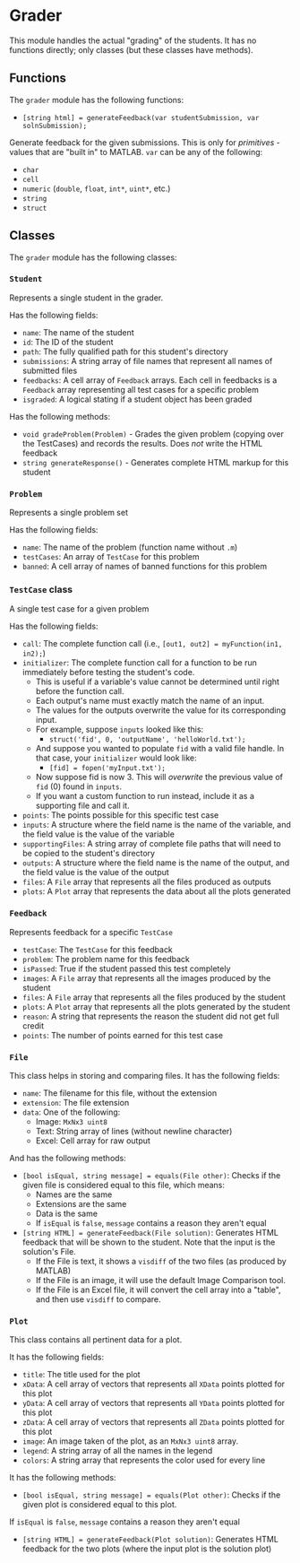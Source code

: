 # Grader

This module handles the actual "grading" of the students. It has no functions directly; only classes (but these classes have methods).

## Functions

The `grader` module has the following functions:

- `[string html] = generateFeedback(var studentSubmission, var solnSubmission);`

Generate feedback for the given submissions. This is only for _primitives_ - values that are "built in" to MATLAB. `var` can be any of the following:

- `char`
- `cell`
- `numeric` (`double`, `float`, `int*`, `uint*`, etc.)
- `string`
- `struct`

## Classes

The `grader` module has the following classes:

### `Student`

Represents a single student in the grader.

Has the following fields:
- `name`: The name of the student
- `id`: The ID of the student
- `path`: The fully qualified path for this student's directory
- `submissions`: A string array of file names that represent all names of submitted files
- `feedbacks`: A cell array of `Feedback` arrays. Each cell in feedbacks is a `Feedback` array representing all test cases for a specific problem
- `isgraded`: A logical stating if a student object has been graded

Has the following methods:
- `void gradeProblem(Problem)` - Grades the given problem (copying over the TestCases) and records the results. Does *not* write the HTML feedback
- `string generateResponse()` - Generates complete HTML markup for this student

### `Problem`

Represents a single problem set

Has the following fields:
- `name`: The name of the problem (function name without `.m`)
- `testCases`: An array of `TestCase` for this problem
- `banned`: A cell array of names of banned functions for this problem

### `TestCase` class

A single test case for a given problem

Has the following fields:
- `call`: The complete function call (i.e., `[out1, out2] = myFunction(in1, in2);`)
- `initializer`: The complete function call for a function to be run immediately before testing the student's code.
    - This is useful if a variable's value cannot be determined until right before the function call.
    - Each output's name must exactly match the name of an input.
    - The values for the outputs overwrite the value for its corresponding input.
    - For example, suppose `inputs` looked like this:
        - `struct('fid', 0, 'outputName', 'helloWorld.txt');`
    - And suppose you wanted to populate `fid` with a valid file handle. In that case, your `initializer` would look like:
        - `[fid] = fopen('myInput.txt');`
    - Now suppose fid is now 3. This will _overwrite_ the previous value of `fid` (0) found in `inputs`.
    - If you want a custom function to run instead, include it as a supporting file and call it.
- `points`: The points possible for this specific test case
- `inputs`: A structure where the field name is the name of the variable, and the field value is the value of the variable
- `supportingFiles`: A string array of complete file paths that will need to be copied to the student's directory
- `outputs`: A structure where the field name is the name of the output, and the field value is the value of the output
- `files`: A `File` array that represents all the files produced as outputs
- `plots`: A `Plot` array that represents the data about all the plots generated

### `Feedback`

Represents feedback for a specific `TestCase`

- `testCase`: The `TestCase` for this feedback
- `problem`: The problem name for this feedback
- `isPassed`: True if the student passed this test completely
- `images`: A `File` array that represents all the images produced by the student
- `files`: A `File` array that represents all the files produced by the student
- `plots`: A `Plot` array that represents all the plots generated by the student
- `reason`: A string that represents the reason the student did not get full credit
- `points`: The number of points earned for this test case

### `File`

This class helps in storing and comparing files. It has the following fields:
- `name`: The filename for this file, without the extension
- `extension`: The file extension
- `data`: One of the following:
    - Image: `MxNx3 uint8`
    - Text: String array of lines (without newline character)
    - Excel: Cell array for raw output

And has the following methods:
- `[bool isEqual, string message] = equals(File other)`: Checks if the given file is considered equal to this file, which means:
    - Names are the same
    - Extensions are the same
    - Data is the same
    - If `isEqual` is `false`, `message` contains a reason they aren't equal
- `[string HTML] = generateFeedback(File solution)`: Generates HTML feedback that will be shown to the student. Note that the input is the solution's File.
    - If the File is text, it shows a `visdiff` of the two files (as produced by MATLAB)
    - If the File is an image, it will use the default Image Comparison tool.
    - If the File is an Excel file, it will convert the cell array into a "table", and then use `visdiff` to compare.

### `Plot`

This class contains all pertinent data for a plot.

It has the following fields:
- `title`: The title used for the plot
- `xData`: A cell array of vectors that represents all `XData` points plotted for this plot
- `yData`: A cell array of vectors that represents all `YData` points plotted for this plot
- `zData`: A cell array of vectors that represents all `ZData` points plotted for this plot
- `image`: An image taken of the plot, as an `MxNx3 uint8` array.
- `legend`: A string array of all the names in the legend
- `colors`: A string array that represents the color used for every line

It has the following methods:
- `[bool isEqual, string message] = equals(Plot other)`: Checks if the given plot is considered equal to this plot.

If `isEqual` is `false`, `message` contains a reason they aren't equal

- `[string HTML] = generateFeedback(Plot solution)`: Generates HTML feedback for the two plots (where the input plot is the solution plot)
